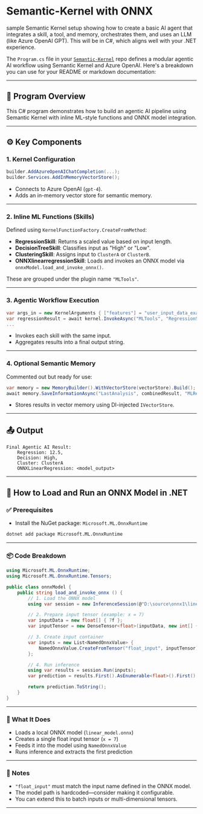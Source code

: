 # Semantic-Kernel with ONNX
sample Semantic Kernel setup showing how to create a basic AI agent that integrates a skill, a tool, and memory, orchestrates them, and uses an LLM (like Azure OpenAI GPT). This will be in C#, which aligns well with your .NET experience.


The `Program.cs` file in your [`Semantic-Kernel`](https://github.com/svinnapolean/Semantic-Kernel/blob/main/semantic/Program.cs) repo defines a modular agentic AI workflow using Semantic Kernel and Azure OpenAI. Here's a breakdown you can use for your README or markdown documentation:

---

## 🧠 Program Overview

This C# program demonstrates how to build an agentic AI pipeline using Semantic Kernel with inline ML-style functions and ONNX model integration.

---

## ⚙️ Key Components

### 1. **Kernel Configuration**
```csharp
builder.AddAzureOpenAIChatCompletion(...);
builder.Services.AddInMemoryVectorStore();
```
- Connects to Azure OpenAI (`gpt-4`).
- Adds an in-memory vector store for semantic memory.

---

### 2. **Inline ML Functions (Skills)**
Defined using `KernelFunctionFactory.CreateFromMethod`:
- **RegressionSkill**: Returns a scaled value based on input length.
- **DecisionTreeSkill**: Classifies input as "High" or "Low".
- **ClusteringSkill**: Assigns input to `ClusterA` or `ClusterB`.
- **ONNXlinearregressionSkill**: Loads and invokes an ONNX model via `onnxModel.load_and_invoke_onnx()`.

These are grouped under the plugin name `"MLTools"`.

---

### 3. **Agentic Workflow Execution**
```csharp
var args_in = new KernelArguments { ["features"] = "user_input_data_example" };
var regressionResult = await kernel.InvokeAsync("MLTools", "RegressionSkill", args_in);
...
```
- Invokes each skill with the same input.
- Aggregates results into a final output string.

---

### 4. **Optional Semantic Memory**
Commented out but ready for use:
```csharp
var memory = new MemoryBuilder().WithVectorStore(vectorStore).Build();
await memory.SaveInformationAsync("LastAnalysis", combinedResult, "MLResults");
```
- Stores results in vector memory using DI-injected `IVectorStore`.

---

## 📤 Output
```plaintext
Final Agentic AI Result: 
    Regression: 12.5, 
    Decision: High, 
    Cluster: ClusterA
    ONNXLinearRegression: <model_output>
```

---


## 🧠 How to Load and Run an ONNX Model in .NET

### ✅ Prerequisites
- Install the NuGet package: `Microsoft.ML.OnnxRuntime`
```bash
dotnet add package Microsoft.ML.OnnxRuntime
```

---

### 📦 Code Breakdown

```csharp
using Microsoft.ML.OnnxRuntime;
using Microsoft.ML.OnnxRuntime.Tensors;

public class onnxModel {
    public string load_and_invoke_onnx () {
        // 1. Load the ONNX model
        using var session = new InferenceSession(@"D:\source\onnx1\linear_model.onnx");

        // 2. Prepare input tensor (example: x = 7)
        var inputData = new float[] { 7f };
        var inputTensor = new DenseTensor<float>(inputData, new int[] { 1, 1 });

        // 3. Create input container
        var inputs = new List<NamedOnnxValue> {
            NamedOnnxValue.CreateFromTensor("float_input", inputTensor)
        };

        // 4. Run inference
        using var results = session.Run(inputs);
        var prediction = results.First().AsEnumerable<float>().First();

        return prediction.ToString();
    }
}
```

---

### 🧪 What It Does
- Loads a local ONNX model (`linear_model.onnx`)
- Creates a single float input tensor (`x = 7`)
- Feeds it into the model using `NamedOnnxValue`
- Runs inference and extracts the first prediction

---

### 📍 Notes
- `"float_input"` must match the input name defined in the ONNX model.
- The model path is hardcoded—consider making it configurable.
- You can extend this to batch inputs or multi-dimensional tensors.

---
